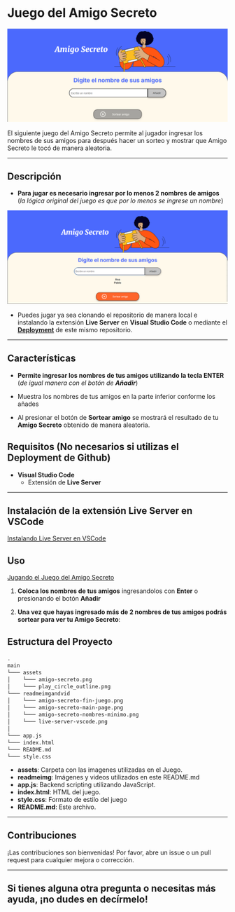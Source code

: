 # Juego del Amigo Secreto

![Página Principal](readmeimgandvid/amigo-secreto-main-page.png)

El siguiente juego del Amigo Secreto permite al jugador ingresar los nombres de sus amigos para después hacer un sorteo y mostrar que Amigo Secreto le tocó de manera aleatoria. 

---

## Descripción

- **Para jugar es necesario ingresar por lo menos 2 nombres de amigos** (*la lógica original del juego es que por lo menos se ingrese un nombre*)

![El mínimo de nombres de amigos es de 2](readmeimgandvid/amigo-secreto-nombres-minimo.png)

- Puedes jugar ya sea clonando el repositorio de manera local e instalando la extensión **Live Server** en **Visual Studio Code** o mediante el [**Deployment**](https://11rls11.github.io/Juego-Amigo-Secreto/) de este mismo repositorio.

---

## Características 

- **Permite ingresar los nombres de tus amigos utilizando la tecla ENTER** (*de igual manera con el botón de **Añadir***)

- Muestra los nombres de tus amigos en la parte inferior conforme los añades

- Al presionar el botón de **Sortear amigo** se mostrará el resultado de tu **Amigo Secreto** obtenido de manera aleatoria.

## Requisitos (No necesarios si utilizas el Deployment de Github)

- **Visual Studio Code**
    - Extensión de **Live Server**

---

## Instalación de la extensión Live Server en VSCode

[Instalando Live Server en VSCode](https://github.com/user-attachments/assets/f19dcca3-632b-4c28-92d6-42b160124f26)

## Uso

[Jugando el Juego del Amigo Secreto](https://github.com/user-attachments/assets/b89022b5-9ea4-48d5-98c4-b0750d32d282)

1. **Coloca los nombres de tus amigos** ingresandolos con **Enter** o presionando el botón **Añadir**

2. **Una vez que hayas ingresado más de 2 nombres de tus amigos podrás sortear para ver tu Amigo Secreto**:

## Estructura del Proyecto

```
.
main
└─── assets
│    └─── amigo-secreto.png
│    └─── play_circle_outline.png
└─── readmeimgandvid
│    └─── amigo-secreto-fin-juego.png
│    └─── amigo-secreto-main-page.png
│    └─── amigo-secreto-nombres-minimo.png
│    └─── live-server-vscode.png
│   
└─── app.js
└─── index.html
└─── README.md
└─── style.css
```
- **assets**: Carpeta con las imagenes utilizadas en el Juego.
- **readmeimg**: Imágenes y videos utilizados en este README.md
- **app.js**: Backend scripting utilizando JavaScript.
- **index.html**: HTML del juego.
- **style.css**: Formato de estilo del juego
- **README.md**: Este archivo.

---

## Contribuciones

¡Las contribuciones son bienvenidas! Por favor, abre un issue o un pull request para cualquier mejora o corrección.

---
Si tienes alguna otra pregunta o necesitas más ayuda, ¡no dudes en decírmelo!
---
